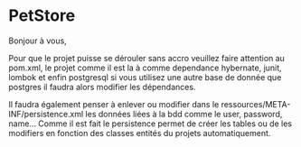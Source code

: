 # PetStore

Bonjour à vous,

Pour que le projet puisse se dérouler sans accro veuillez faire attention au pom.xml, le projet comme il est la à comme dependance hybernate, junit, lombok et enfin postgresql
si vous utilisez une autre base de donnée que postgres il faudra alors modifier les dépendances.

Il faudra également penser à enlever ou modifier dans le ressources/META-INF/persistence.xml les données liées à la bdd comme le user, password, name...
Comme il est fait le persistence permet de créer les tables ou de les modifiers en fonction des classes entités du projets automatiquement.

